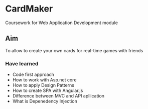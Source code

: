 # CardMaker
Coursework for Web Application Development module

## Aim
To allow to create your own cards for real-time games with friends

### Have learned
- Code first approach
- How to work with Asp.net core
- How to apply Design Patterns
- How to create SPA with Angular.js
- Difference between MVC and API apllication
- What is Depenedency Injection
